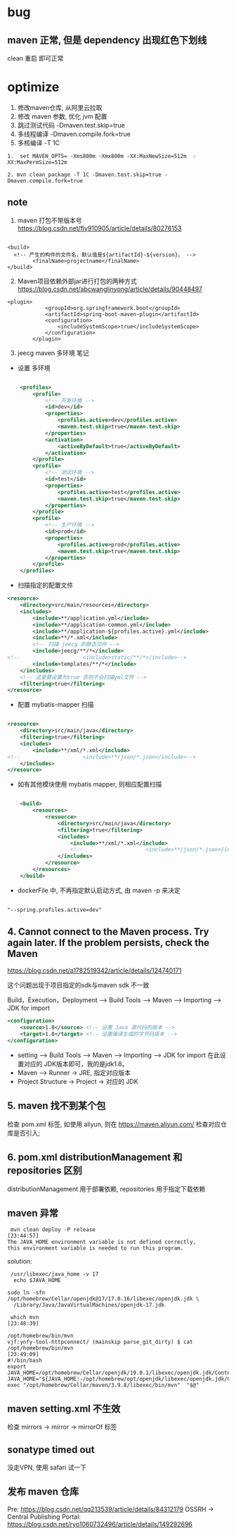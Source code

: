 # bug

## maven 正常, 但是 dependency 出现红色下划线
 clean 重启 即可正常

# optimize 

1. 修改maven仓库, 从阿里云拉取
2. 修改 maven 参数, 优化 jvm 配置
3. 跳过测试代码  -Dmaven.test.skip=true 
4. 多线程编译 -Dmaven.compile.fork=true
5. 多核编译 -T 1C

```
1.  set MAVEN_OPTS= -Xms800m -Xmx800m -XX:MaxNewSize=512m  -XX:MaxPermSize=512m
  
2. mvn clean package -T 1C -Dmaven.test.skip=true -Dmaven.compile.fork=true
```

## note

1. maven 打包不带版本号
https://blog.csdn.net/fly910905/article/details/80276153
```

<build>
  <!-- 产生的构件的文件名，默认值是${artifactId}-${version}。 -->  
        <finalName>projectname</finalName>
</build>

```

2. Maven项目依赖外部jar进行打包的两种方式
https://blog.csdn.net/abcwanglinyong/article/details/90448497
```
<plugin>
            <groupId>org.springframework.boot</groupId>
            <artifactId>spring-boot-maven-plugin</artifactId>
            <configuration>
                <includeSystemScope>true</includeSystemScope>
            </configuration>
        </plugin>
```

3. jeecg maven 多环境 笔记
+ 设置 多环境
```xml

	<profiles>
		<profile>
			<!-- 开发环境 -->
			<id>dev</id>
			<properties>
				<profiles.active>dev</profiles.active>
				<maven.test.skip>true</maven.test.skip>
			</properties>
			<activation>
				<activeByDefault>true</activeByDefault>
			</activation>
		</profile>
		<profile>
			<!-- 测试环境 -->
			<id>test</id>
			<properties>
				<profiles.active>test</profiles.active>
				<maven.test.skip>true</maven.test.skip>
			</properties>
		</profile>
		<profile>
			<!-- 生产环境 -->
			<id>prod</id>
			<properties>
				<profiles.active>prod</profiles.active>
				<maven.test.skip>true</maven.test.skip>
			</properties>
		</profile>
	</profiles>

```

+ 扫描指定的配置文件
```xml
<resource>
    <directory>src/main/resources</directory>
    <includes>
        <include>**/application.yml</include>
        <include>**/application-common.yml</include>
        <include>**/application-${profiles.active}.yml</include>
        <include>**/*.xml</include>
        <!-- 扫描 jeecg 的静态文件 -->
        <include>jeecg/**/*</include>
<!--					<include>static/**/*</include>-->
        <include>templates/**/*</include>
    </includes>
    <!-- 这里要设置为true 否则不会扫描yml文件 -->
    <filtering>true</filtering>
</resource>
```

+ 配置 mybatis-mapper 扫描
``` xml

<resource>
    <directory>src/main/java</directory>
    <filtering>true</filtering>
    <includes>
        <include>**/xml/*.xml</include>
<!--					<include>**/json/*.json</include>-->
    </includes>
</resource>

```

+ 如有其他模块使用 mybatis mapper, 则相应配置扫描
```xml

    <build>
        <resources>
            <resource>
                <directory>src/main/java</directory>
                <filtering>true</filtering>
                <includes>
                    <include>**/xml/*.xml</include>
                    <!--					<include>**/json/*.json</include>-->
                </includes>
            </resource>
        </resources>
    </build>

```

+ dockerFile 中, 不再指定默认启动方式, 由 maven -p 来决定
``` xml

"--spring.profiles.active=dev"

```

## 4. Cannot connect to the Maven process. Try again later. If the problem persists, check the Maven
https://blog.csdn.net/a1782519342/article/details/124740171

这个问题出现于项目指定的sdk与maven sdk 不一致

Build，Execution，Deployment --> Build Tools --> Maven --> Importing --> JDK for import 

```xml
<configuration>
    <source>1.8</source> <!-- 设置 Java 源代码的版本 -->
    <target>1.8</target> <!-- 设置编译生成的字节码版本 -->
</configuration>
```

+ setting --> Build Tools --> Maven --> Importing --> JDK for import 在此设置对应的 JDK版本即可，我的是jdk1.8。  
+ Maven --> Runner -> JRE, 指定对应版本
+ Project Structure -> Project -> 对应的 JDK  

## 5. maven 找不到某个包
检查 pom.xml <repositories></repositories> 标签, 如使用 aliyun, 则在 https://maven.aliyun.com/ 检查对应仓库是否引入; 

## 6. pom.xml distributionManagement 和 repositories 区别
distributionManagement 用于部署依赖, repositories 用于指定下载依赖

## maven 异常
```
 mvn clean deploy -P release                                                                                           [23:44:57]
The JAVA_HOME environment variable is not defined correctly,
this environment variable is needed to run this program.
```

solution:
```
 /usr/libexec/java_home -v 17  
  echo $JAVA_HOME
```
```
sudo ln -sfn /opt/homebrew/Cellar/openjdk@17/17.0.16/libexec/openjdk.jdk \
  /Library/Java/JavaVirtualMachines/openjdk-17.jdk

 which mvn                                                                                                             [23:48:39]

/opt/homebrew/bin/mvn
vjf:ynfy-tool-httpconnect/ (mainskip parse_git_dirty) $ cat /opt/homebrew/bin/mvn                                                                                             [23:49:09]
#!/bin/bash
export JAVA_HOME=/opt/homebrew/Cellar/openjdk/19.0.1/libexec/openjdk.jdk/Contents/Home
JAVA_HOME="${JAVA_HOME:-/opt/homebrew/opt/openjdk/libexec/openjdk.jdk/Contents/Home}" exec "/opt/homebrew/Cellar/maven/3.9.8/libexec/bin/mvn"  "$@"

```

## maven setting.xml 不生效
检查 mirrors -> mirror -> mirrorOf 标签

## sonatype timed out
没走VPN, 使用 safari 试一下

## 发布 maven 仓库
Pre: https://blog.csdn.net/qq213539/article/details/84312179
OSSRH -> Central Publishing Portal: https://blog.csdn.net/ryo1060732496/article/details/149292696